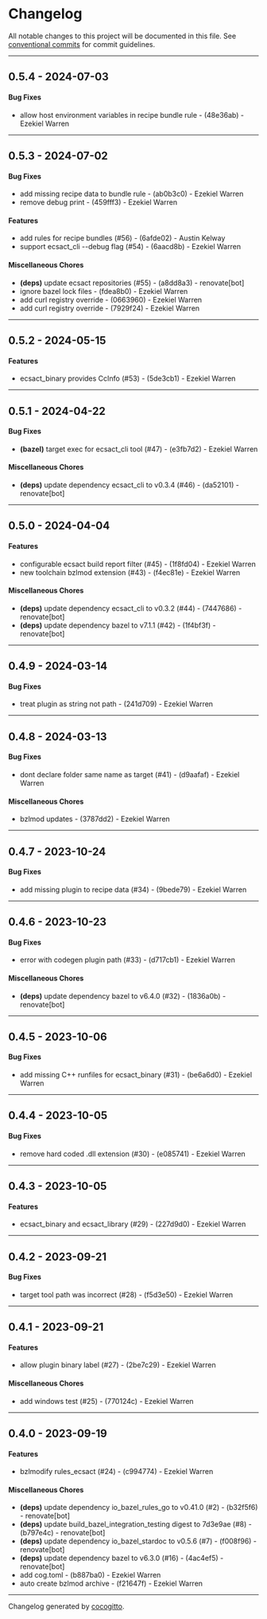 # Changelog
All notable changes to this project will be documented in this file. See [conventional commits](https://www.conventionalcommits.org/) for commit guidelines.

- - -
## 0.5.4 - 2024-07-03
#### Bug Fixes
- allow host environment variables in recipe bundle rule - (48e36ab) - Ezekiel Warren

- - -

## 0.5.3 - 2024-07-02
#### Bug Fixes
- add missing recipe data to bundle rule - (ab0b3c0) - Ezekiel Warren
- remove debug print - (459fff3) - Ezekiel Warren
#### Features
- add rules for recipe bundles (#56) - (6afde02) - Austin Kelway
- support ecsact_cli --debug flag (#54) - (6aacd8b) - Ezekiel Warren
#### Miscellaneous Chores
- **(deps)** update ecsact repositories (#55) - (a8dd8a3) - renovate[bot]
- ignore bazel lock files - (fdea8b0) - Ezekiel Warren
- add curl registry override - (0663960) - Ezekiel Warren
- add curl registry override - (7929f24) - Ezekiel Warren

- - -

## 0.5.2 - 2024-05-15
#### Features
- ecsact_binary provides CcInfo (#53) - (5de3cb1) - Ezekiel Warren

- - -

## 0.5.1 - 2024-04-22
#### Bug Fixes
- **(bazel)** target exec for ecsact_cli tool (#47) - (e3fb7d2) - Ezekiel Warren
#### Miscellaneous Chores
- **(deps)** update dependency ecsact_cli to v0.3.4 (#46) - (da52101) - renovate[bot]

- - -

## 0.5.0 - 2024-04-04
#### Features
- configurable ecsact build report filter (#45) - (1f8fd04) - Ezekiel Warren
- new toolchain bzlmod extension (#43) - (f4ec81e) - Ezekiel Warren
#### Miscellaneous Chores
- **(deps)** update dependency ecsact_cli to v0.3.2 (#44) - (7447686) - renovate[bot]
- **(deps)** update dependency bazel to v7.1.1 (#42) - (1f4bf3f) - renovate[bot]

- - -

## 0.4.9 - 2024-03-14
#### Bug Fixes
- treat plugin as string not path - (241d709) - Ezekiel Warren

- - -

## 0.4.8 - 2024-03-13
#### Bug Fixes
- dont declare folder same name as target (#41) - (d9aafaf) - Ezekiel Warren
#### Miscellaneous Chores
- bzlmod updates - (3787dd2) - Ezekiel Warren

- - -

## 0.4.7 - 2023-10-24
#### Bug Fixes
- add missing plugin to recipe data (#34) - (9bede79) - Ezekiel Warren

- - -

## 0.4.6 - 2023-10-23
#### Bug Fixes
- error with codegen plugin path (#33) - (d717cb1) - Ezekiel Warren
#### Miscellaneous Chores
- **(deps)** update dependency bazel to v6.4.0 (#32) - (1836a0b) - renovate[bot]

- - -

## 0.4.5 - 2023-10-06
#### Bug Fixes
- add missing C++ runfiles for ecsact_binary (#31) - (be6a6d0) - Ezekiel Warren

- - -

## 0.4.4 - 2023-10-05
#### Bug Fixes
- remove hard coded .dll extension (#30) - (e085741) - Ezekiel Warren

- - -

## 0.4.3 - 2023-10-05
#### Features
- ecsact_binary and ecsact_library (#29) - (227d9d0) - Ezekiel Warren

- - -

## 0.4.2 - 2023-09-21
#### Bug Fixes
- target tool path was incorrect (#28) - (f5d3e50) - Ezekiel Warren

- - -

## 0.4.1 - 2023-09-21
#### Features
- allow plugin binary label (#27) - (2be7c29) - Ezekiel Warren
#### Miscellaneous Chores
- add windows test (#25) - (770124c) - Ezekiel Warren

- - -

## 0.4.0 - 2023-09-19
#### Features
- bzlmodify rules_ecsact (#24) - (c994774) - Ezekiel Warren
#### Miscellaneous Chores
- **(deps)** update dependency io_bazel_rules_go to v0.41.0 (#2) - (b32f5f6) - renovate[bot]
- **(deps)** update build_bazel_integration_testing digest to 7d3e9ae (#8) - (b797e4c) - renovate[bot]
- **(deps)** update dependency io_bazel_stardoc to v0.5.6 (#7) - (f008f96) - renovate[bot]
- **(deps)** update dependency bazel to v6.3.0 (#16) - (4ac4ef5) - renovate[bot]
- add cog.toml - (b887ba0) - Ezekiel Warren
- auto create bzlmod archive - (f21647f) - Ezekiel Warren

- - -

Changelog generated by [cocogitto](https://github.com/cocogitto/cocogitto).